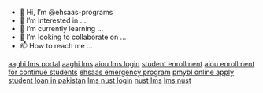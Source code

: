- 👋 Hi, I’m @ehsaas-programs
- 👀 I’m interested in ...
- 🌱 I’m currently learning ...
- 💞️ I’m looking to collaborate on ...
- 📫 How to reach me ...

<!---
ehsaas-programs/ehsaas-programs is a ✨ special ✨ repository because its `README.md` (this file) appears on your GitHub profile.
You can click the Preview link to take a look at your changes.
--->
<a href="https://ehsaas-programs.pk/aiou-aaghi-lms-portal/">aaghi lms portal</a>
<a href="https://ehsaas-programs.pk/aiou-aaghi-lms-portal/">aaghi lms</a>
<a href="https://ehsaas-programs.pk/lms-login-aiou/">aiou lms login</a>
<a href="https://ehsaas-programs.pk/student-enrollment/">student enrollment</a>
<a href="https://ehsaas-programs.pk/student-enrollment/">aiou enrollment for continue students</a>
<a href="https://ehsaas-programs.pk/ehsaas-emergency-program/">ehsaas emergency program</a>
<a href="https://ehsaas-programs.pk/pmybl-application-form/">pmybl online apply</a>
<a href="https://ehsaas-programs.pk/student-loan-in-pakistan/">student loan in pakistan</a>
<a href="https://ehsaas-programs.pk/lms-nust-login-portal/">lms nust login</a>
<a href="https://ehsaas-programs.pk/lms-nust-login-portal/">nust lms</a>
<a href="https://ehsaas-programs.pk/lms-nust-login-portal/">lms nust</a>

